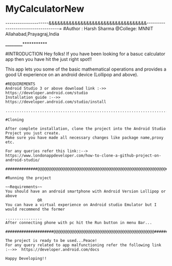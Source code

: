 # MyCalculatorNew

---------------------&&&&&&&&&&&&&&&&&&&&&&&&&&&&&&&&&&-----------------------------------=
#Author : Harsh Sharma
@College: MNNIT Allahabad,Prayagraj,India

************************************________***********************************************

#INTRODUCTION
Hey folks!
If you have been looking for a basuc calculator app then you have hit the just right spot!!

This app lets you some of the basic mathematical operations and provides a good UI experience on an android device (Lollipop and above).


~~~~~~~~~~~~~~~~~~~~~~~~~~~~````````````````````````````````````````~~~~~~~~~~~~~~~~~~~~~~~~~~~
#REQUIREMENTS
Android Studio 3 or above download link :->>  https://developer.android.com/studio
Installation guide :-->>   https://developer.android.com/studio/install

...............................................................................................

#Cloning

After complete installation, clone the project into the Android Studio Project you just create.
Make sure you have made all necessary changes like package name,proxy etc.

For any queries refer this link::-->   https://www.londonappdeveloper.com/how-to-clone-a-github-project-on-android-studio/

##############@@@@@@@@@@@@@@@@@@@@@@@@@@@@@@@@@@@@@@@@@@@@@@@@@@@@@@@@#######################

#Running the project

~~Requirements~~
You should have an android smartphone with Android Version Lollipop or above
              OR
You can have a virtual experience on Android studio Emulator but I would recommend the former

................
After connecting phone with pc hit the Run button in menu Bar...

#####################@@@@@@@@@@@@@@@@@@@@@@@@@@@@@@@@@@@@@@@@@@@@################################

The project is ready to be used...Peace!
For any query related to app malfunctioning refer the following link :-->>  https://developer.android.com/docs

Happy Developing!!
